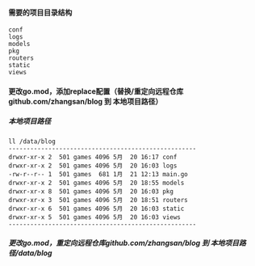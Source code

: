 #### 需要的项目目录结构
```
conf
logs
models
pkg
routers
static
views
```

#### 更改go.mod，添加replace配置（替换/重定向远程仓库github.com/zhangsan/blog 到 本地项目路径）
##### 本地项目路径
```
ll /data/blog
----------------------------------------------------
drwxr-xr-x 2  501 games 4096 5月  20 16:17 conf
drwxr-xr-x 2  501 games 4096 5月  20 16:03 logs
-rw-r--r-- 1  501 games  681 1月  21 12:13 main.go
drwxr-xr-x 2  501 games 4096 5月  20 18:55 models
drwxr-xr-x 8  501 games 4096 5月  20 16:03 pkg
drwxr-xr-x 3  501 games 4096 5月  20 18:51 routers
drwxr-xr-x 6  501 games 4096 5月  20 16:03 static
drwxr-xr-x 5  501 games 4096 5月  20 16:03 views
----------------------------------------------------
```

##### 更改go.mod，重定向远程仓库github.com/zhangsan/blog 到 本地项目路径/data/blog
```

```









